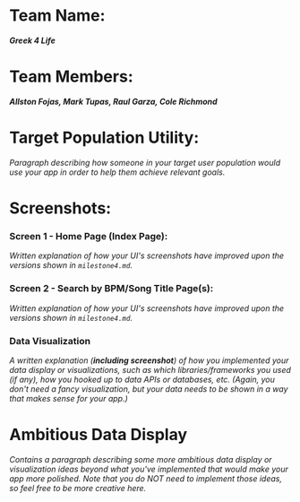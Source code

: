 # Team Name: 
___Greek 4 Life___

# Team Members: 
___Allston Fojas, Mark Tupas, Raul Garza, Cole Richmond___

# Target Population Utility:

*Paragraph describing how someone in your target user population would use your app in order to help them achieve relevant goals.*

# Screenshots:
### Screen 1 - Home Page (Index Page):

*Written explanation of how your UI's screenshots have improved upon the versions shown in `milestone4.md`.*

### Screen 2 - Search by BPM/Song Title Page(s):

*Written explanation of how your UI's screenshots have improved upon the versions shown in `milestone4.md`.*

### Data Visualization

*A written explanation (***including screenshot***) of how you implemented your data display or visualizations, such as which libraries/frameworks you used (if any), how you hooked up to data APIs or databases, etc. (Again, you don't need a fancy visualization, but your data needs to be shown in a way that makes sense for your app.)*

# Ambitious Data Display

*Contains a paragraph describing some more ambitious data display or visualization ideas beyond what you've implemented that would make your app more polished. Note that you do NOT need to implement those ideas, so feel free to be more creative here.*
